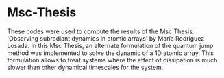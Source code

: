 # Msc-Thesis
These codes were used to compute the results of the Msc Thesis: 'Observing subradiant dynamics in atomic arrays' by María Rodríguez Losada. In this Msc Thesis, an alternate formulation of the quantum jump method was implemented to solve the dynamic of a 1D atomic array. This formulation allows to treat systems where the effect of dissipation is much slower than other dynamical timescales for the system. 
